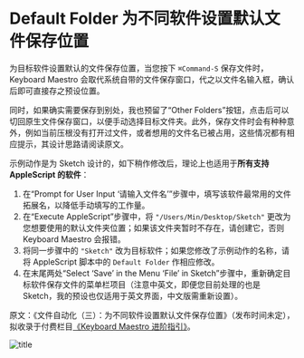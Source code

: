 # Default Folder 为不同软件设置默认文件保存位置

为目标软件设置默认的文件保存位置，当您按下 `⌘Command-S` 保存文件时，Keyboard Maestro 会取代系统自带的文件保存窗口，代之以文件名输入框，确认后即可直接存之预设位置。

同时，如果确实需要保存到别处，我也预留了“Other Folders”按钮，点击后可以切回原生文件保存窗口，以便手动选择目标文件夹。此外，保存文件时会有种种意外，例如当前压根没有打开过文件，或者想用的文件名已被占用，这些情况都有相应提示，其设计思路请阅读原文。

示例动作是为 Sketch 设计的，如下稍作修改后，理论上也适用于**所有支持 AppleScript 的软件**：

1. 在“Prompt for User Input ‘请输入文件名’”步骤中，填写该软件最常用的文件拓展名，以降低手动填写的工作量。
2. 在“Execute AppleScript”步骤中，将 `"/Users/Min/Desktop/Sketch"` 更改为您想要使用的默认文件夹位置；如果该文件夹暂时不存在，请创建它，否则 Keyboard Maestro 会报错。
3. 将同一步骤中的 `"Sketch"` 改为目标软件；如果您修改了示例动作的名称，请将 AppleScript 脚本中的 `Default Folder` 作相应修改。
4. 在末尾两处“Select ‘Save’ in the Menu ‘File’ in Sketch”步骤中，重新确定目标软件保存文件的菜单栏项目（注意中英文，即便您目前处理的也是 Sketch，我的预设也仅适用于英文界面，中文版需重新设置）。

原文：《文件自动化（三）：为不同软件设置默认文件保存位置》（发布时间未定），拟收录于付费栏目[《Keyboard Maestro 进阶指引》](https://utgd.net/course/20340)。

![title](img.gif)